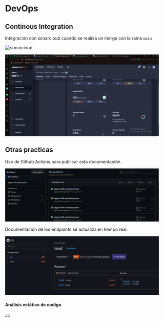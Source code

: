 # DevOps

## Continous Integration

Integración con sonarcloud cuando se realiza un merge con la rama `main`

![sonarcloud](https://sonarcloud.io/summary/overall?id=julianCS21_libraryproject)

![evidencia sonar](/assets/evidencia_sonar.jpg)
## Otras practicas

Uso de Github Actions para publicar esta documentación.

![Evidencia Github Actions](/assets/evidencia_actions.png)


Documentación de los endpoints se actualiza en tiempo real.

![apidog](/assets/apidog.png)

#### Análisis estático de codigo
Jc
